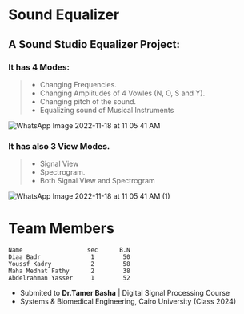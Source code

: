 # Sound Equalizer



## A Sound Studio Equalizer Project:
### It has 4 Modes:
>- Changing Frequencies.
>- Changing Amplitudes of 4 Vowles (N, O, S and Y).
>- Changing pitch of the sound.
>- Equalizing sound of Musical Instruments

![WhatsApp Image 2022-11-18 at 11 05 41 AM](https://user-images.githubusercontent.com/77173710/202704562-71ed2296-63ed-4385-85ab-d4d0a5a08150.jpeg)

### It has also 3 View Modes.
>- Signal View
>- Spectrogram.
>- Both Signal View and Spectrogram

![WhatsApp Image 2022-11-18 at 11 05 41 AM (1)](https://user-images.githubusercontent.com/77173710/202704893-cde93f6a-8b15-48dd-9c0b-f48b0e54e108.jpeg)

 
 # Team Members
    Name                  sec      B.N
    Diaa Badr              1        50
    Youssf Kadry           2        58
    Maha Medhat Fathy      2        38
    Abdelrahman Yasser     1        52
    
- Submited to **Dr.Tamer Basha** | Digital Signal Processing Course
- Systems & Biomedical Engineering, Cairo University (Class 2024)
